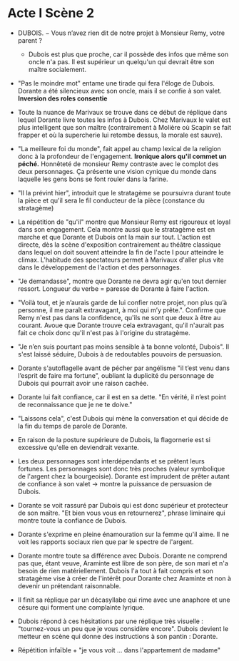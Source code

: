 
# Acte I Scène 2

* DUBOIS. − Vous n’avez rien dit de notre projet à Monsieur Remy, votre parent ?
	* Dubois est plus que proche, car il possède des infos que même son oncle n'a pas. Il est supérieur un quelqu'un qui devrait être son maître socialement. 
* "Pas le moindre mot" entame une tirade qui fera l'éloge de Dubois. Dorante a été silencieux avec son oncle, mais il se confie à son valet. **Inversion des roles consentie**
* Toute la nuance de Marivaux se trouve dans ce début de réplique dans lequel Dorante livre toutes les infos à Dubois. Chez Marivaux le valet est plus intelligent que son maître (contrairement à Molière où Scapin se fait frapper et où la supercherie lui retombe dessus, la morale est sauve). 
*  "La meilleure foi du monde", fait appel au champ lexical de la religion donc à la profondeur de l'engagement. **Ironique alors qu'il commet un péché.** Honnêteté de monsieur Remy contraste avec le complot des deux personnages. Ça présente une vision cynique du monde dans laquelle les gens bons se font rouler dans la farine. 
* "Il la prévint hier", introduit que le stratagème se poursuivra durant toute la pièce et qu'il sera le fil conducteur de la pièce (constance du stratagème)
* La répétition de "qu'il" montre que Monsieur Remy est rigoureux et loyal dans son engagement. Cela montre aussi que le stratagème est en marche et que Dorante et Dubois ont la main sur tout. L'action est directe, dès la scène d'exposition contrairement au théâtre classique dans lequel on doit souvent atteindre la fin de l'acte I pour atteindre le climax. L'habitude des spectateurs permet à Marivaux d'aller plus vite dans le développement de l'action et des personnages. 
* "Je demandasse", montre que Dorante ne devra agir qu'en tout dernier ressort. Longueur du verbe = paresse de Dorante à faire l'action. 
* "Voilà tout, et je n’aurais garde de lui confier notre projet, non plus qu’à personne, il me paraît extravagant, à moi qui m’y prête.". Confirme que Remy n'est pas dans la confidence, qu'ils ne sont que deux à être au courant. Avoue que Dorante trouve cela extravagant, qu'il n'aurait pas fait ce choix donc qu'il n'est pas à l'origine du stratagème. 
* "Je n’en suis pourtant pas moins sensible à ta bonne volonté, Dubois". Il s'est laissé séduire, Dubois à de redoutables pouvoirs de persuasion.
* Dorante s'autoflagelle avant de pécher par angélisme "il t’est venu dans l’esprit de faire ma fortune", oubliant la duplicité du personnage de Dubois qui pourrait avoir une raison cachée. 
* Dorante lui fait confiance, car il est en sa dette. "En vérité, il n’est point de reconnaissance que je ne te doive."


* "Laissons cela", c'est Dubois qui mène la conversation et qui décide de la fin du temps de parole de Dorante. 
* En raison de la posture supérieure de Dubois, la flagornerie est si excessive qu'elle en deviendrait vexante. 
* Les deux personnages sont interdépendants et se prêtent leurs fortunes. Les personnages sont donc très proches (valeur symbolique de l'argent chez la bourgeoisie). Dorante est imprudent de prêter autant de confiance à son valet → montre la puissance de persuasion de Dubois. 
* Dorante se voit rassuré par Dubois qui est donc supérieur et protecteur de son maître. "Et bien vous vous en retournerez", phrase liminaire qui montre toute la confiance de Dubois. 
* Dorante s'exprime en pleine énamouration sur la femme qu'il aime. Il ne voit les rapports sociaux rien que par le spectre de l'argent. 
* Dorante montre toute sa différence avec Dubois. Dorante ne comprend pas que, étant veuve, Araminte est libre de son père, de son mari et n'a besoin de rien matériellement. Dubois l'a tout à fait compris et son stratagème vise à créer de l'intérêt pour Dorante chez Araminte et non à devenir un prétendant raisonnable. 
* Il finit sa réplique par un décasyllabe qui rime avec une anaphore et une césure qui forment une complainte lyrique. 
* Dubois répond à ces hésitations par une réplique très visuelle : "tournez-vous un peu que je vous considère encore". Dubois devient le metteur en scène qui donne des instructions à son pantin : Dorante. 
* Répétition infaïble + "je vous voit ... dans l'appartement de madame" 
<!--stackedit_data:
eyJoaXN0b3J5IjpbMjAyMzM2MjI5OCw3MjExOTM3MSwxMDk0Mz
UzNDk0LC0yMTQyMjA5NTIzLC05MDA4NTU1ODgsMTU2MjYxNzA0
NF19
-->